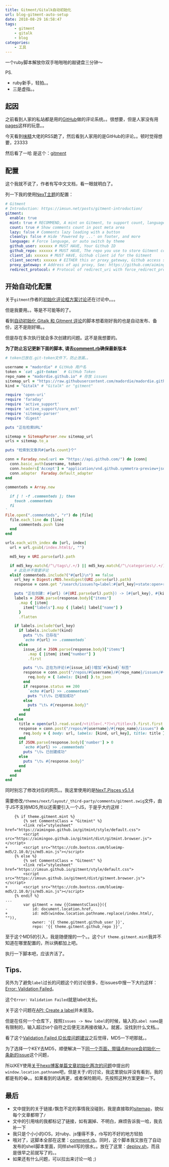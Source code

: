 ```yaml
---
title: Gitment/Gitalk自动初始化
url: blog-gitment-auto-setup
date: 2018-08-29 16:58:47
tags:
    - gitment
    - gitalk
    - blog
categories:
    - 工具
---
```


一个ruby脚本解放你双手啪啪啪的敲键盘三分钟～

PS.

- ruby新手，轻拍。。
- 三是虚指。。

<!--more-->

## 起因

之前看到人家的私站都是用的[GitHub](https://github.com)做的评论系统。。很想要，但是人家没有用[pages](https://pages.github.com)这样的玩意。。

今天看到[味精](http://awhisper.github.io)大佬的RSS跪了，然后看到人家用的是GitHub的评论。。顿时觉得想要，23333

然后看了一哈 是这个：[gitment](https://github.com/imsun/gitment)

## 配置

这个我就不说了，作者有写中文文档，看一眼就明白了。

列一下我的使用[NexT主题](https://github.com/iissnan/hexo-theme-next)的配置：

```yml
# Gitment
# Introduction: https://imsun.net/posts/gitment-introduction/
gitment:
  enable: true
  mint: true # RECOMMEND, A mint on Gitment, to support count, language and proxy_gateway
  count: true # Show comments count in post meta area
  lazy: false # Comments lazy loading with a button
  cleanly: false # Hide 'Powered by ...' on footer, and more
  language: # Force language, or auto switch by theme
  github_user: xxxxxx # MUST HAVE, Your Github ID
  github_repo: xxxxxx # MUST HAVE, The repo you use to store Gitment comments
  client_id: xxxxxx # MUST HAVE, Github client id for the Gitment
  client_secret: xxxxxx # EITHER this or proxy_gateway, Github access secret token for the Gitment
  proxy_gateway: # Address of api proxy, See: https://github.com/aimingoo/intersect
  redirect_protocol: # Protocol of redirect_uri with force_redirect_protocol when mint enabled
```

## 开始自动化配置

关于`gitment`作者的[初始化评论框方案讨论](https://github.com/imsun/gitment/issues/8)还在讨论中。。。

但是我要用。。等是不可能等的了。

看到[自动初始化 Gitalk 和 Gitment 评论](https://draveness.me/git-comments-initialize)的脚本想着刚好我的也是自动发布、备份，这不是刚好嘛。。

但是存在多次执行就会多次创建的问题。这不是我想要的。

**为了防止忘记更新下面的脚本, 请去[comment.rb](https://github.com/madordie/madordie.github.io/blob/master/comment.rb)确保最新版本**

```rb
# token已放在.git-token文件下，防止泄漏。。

username = "madordie" # GitHub 用户名
token = `cat .git-token`  # GitHub Token
repo_name = "madordie.github.io" # 存放 issues
sitemap_url = "https://raw.githubusercontent.com/madordie/madordie.github.io/master/sitemap.xml" # sitemap
kind = "Gitalk" # "Gitalk" or "gitment"

require 'open-uri'
require 'faraday'
require 'active_support'
require 'active_support/core_ext'
require 'sitemap-parser'
require 'digest'

puts "正在检索URL"

sitemap = SitemapParser.new sitemap_url
urls = sitemap.to_a

puts "检索到文章共#{urls.count}个"

conn = Faraday.new(:url => "https://api.github.com/") do |conn|
  conn.basic_auth(username, token)
  conn.headers['Accept'] = "application/vnd.github.symmetra-preview+json"
  conn.adapter  Faraday.default_adapter
end

commenteds = Array.new
`
  if [ ! -f .commenteds ]; then
    touch .commenteds
  fi
`
File.open(".commenteds", "r") do |file|
  file.each_line do |line|
      commenteds.push line
  end
end

urls.each_with_index do |url, index|
  url = url.gsub(/index.html$/, "")

  md5_key = URI.parse(url).path

  if md5_key.match(/^\/tags\/.+/) || md5_key.match(/^\/categories\/.+/)
    # 此处并不需要评论
  elsif commenteds.include?("#{url}\n") == false
    url_key = Digest::MD5.hexdigest(URI.parse(url).path)
    response = conn.get "/search/issues?q=label:#{url_key}+state:open+repo:#{username}/#{repo_name}"

    puts "正在创建: #{url} (#{URI.parse(url).path}) -> [#{url_key}, #{kind}]"
    labels = JSON.parse(response.body)["items"]
      .map { |item|
        item["labels"].map { |label| label["name"] }
      }
      .flatten

    if labels.include?(url_key)
      if labels.include?(kind)
        puts "\t↳ 已存在"
        `echo #{url} >> .commenteds`
      else
        issue_id = JSON.parse(response.body)["items"]
          .map { |item| item["number"] }
          .first

        puts "\t↳ 正在为评论(#{issue_id})增加`#{kind}`标签"
        response = conn.post("/repos/#{username}/#{repo_name}/issues/#{issue_id}/labels") do |req|
          req.body = { labels: [kind] }.to_json
        end
        if response.status == 200
          `echo #{url} >> .commenteds`
          puts "\t\t↳ 已增加成功"
        else
          puts "\t↳ #{response.body}"
        end
      end
    else
      title = open(url).read.scan(/<title>(.*?)<\/title>/).first.first.force_encoding('UTF-8')
      response = conn.post("/repos/#{username}/#{repo_name}/issues") do |req|
        req.body = { body: url, labels: [kind, url_key], title: title }.to_json
      end
      if JSON.parse(response.body)['number'] > 0
        `echo #{url} >> .commenteds`
        puts "\t↳ 已创建成功"
      else
        puts "\t↳ #{response.body}"
      end
    end
  end
end
```

同时别忘了修改对应的网页。。我这里使用的是[NexT.Pisces v5.1.4](https://github.com/iissnan/hexo-theme-next)

需要修改`/themes/next/layout/_third-party/comments/gitment.swig`文件，由于JS不支持MD5,所以还需要引入一个JS，于是乎大约这样：

```swig
    {% if theme.gitment.mint %}
        {% set CommentsClass = "Gitmint" %}
        <link rel="stylesheet" href="https://aimingoo.github.io/gitmint/style/default.css">
        <script src="https://aimingoo.github.io/gitmint/dist/gitmint.browser.js"></script>
+       <script src="https://cdn.bootcss.com/blueimp-md5/2.10.0/js/md5.min.js"></script>
    {% else %}
        {% set CommentsClass = "Gitment" %}
        <link rel="stylesheet" href="https://imsun.github.io/gitment/style/default.css">
        <script src="https://imsun.github.io/gitment/dist/gitment.browser.js"></script>
+       <script src="https://cdn.bootcss.com/blueimp-md5/2.10.0/js/md5.min.js"></script>
    {% endif %}
...
        var gitment = new {{CommentsClass}}({
-           id: document.location.href,
+           id: md5(window.location.pathname.replace(/index.html/, "")),
            owner: '{{ theme.gitment.github_user }}',
            repo: '{{ theme.gitment.github_repo }}',
```

至于这个MD5的引入，我是随便搜的一个。。这个`if theme.gitment.mint`我并不知道在哪里配置的，所以俩都加上吧。

执行一下脚本吧，应该齐活了。

## Tips.

另外为了避免`label`过长的问题这个的讨论很多，在issues中搜一下大约这样：[Error: Validation Failed](https://github.com/imsun/gitment/issues?utf8=✓&q=is%3Aissue+validation+Failed)。

这个`Error: Validation Failed`就是label太长。

关于这个问题在[API: Create a label](https://developer.github.com/v3/issues/labels/#create-a-label)并未提及。

但是在任何一个仓库下，按照`Issues -> New label`的时候，输入的`Label name`是有限制的，输入超过`50`个自符之后便无法再接收输入。就酱，没找到什么文档。。

看了这个[Validation Failed ID长度问题建议](https://github.com/imsun/gitment/issues/116)之后觉得，MD5一下吧那就。。

为了选择一个KEY去MD5，顺便解决一下[同一个页面，带锚点#more会初始化一条新的issue](https://github.com/imsun/gitment/issues/168)这个问题，

所以KEY使用[关于hexo博客单篇文章初始化两次的问题](https://github.com/imsun/gitment/issues/68)中提出的`window.location.pathname`吧，但是关于`/`的讨论，我这里貌似并没有看到，我的都是有的😂。。如果看到的话再更，或者保险期间，先按照这种方案更新一下。

## 最后

- 文中提到的关于链接`/`飘忽不定的事情我没碰到，我是直接取的[sitemap](https://madordie.github.io/sitemap.xml)，貌似每个文章都带了`/`
- 文中的引用啥的我都标记了链接，如有漏掉、不明白，麻烦告诉我一哈，我去补一下
- 我只是个小小的iOS，对ruby、js懂得不多，rb写的不好的地方轻拍
- 哦对了，这脚本全部在这里：[comment.rb](https://github.com/madordie/madordie.github.io/blob/master/comment.rb)。同时，这个脚本我又放在了自动发布的shell脚本里面，同样shell写的很水。。放在了这里：[deploy.sh](https://github.com/madordie/madordie.github.io/blob/master/deploy.sh)，而且是很早之前就写了的。。
- 如果还有什么问题，可以拉出来讨论一哈 ;)